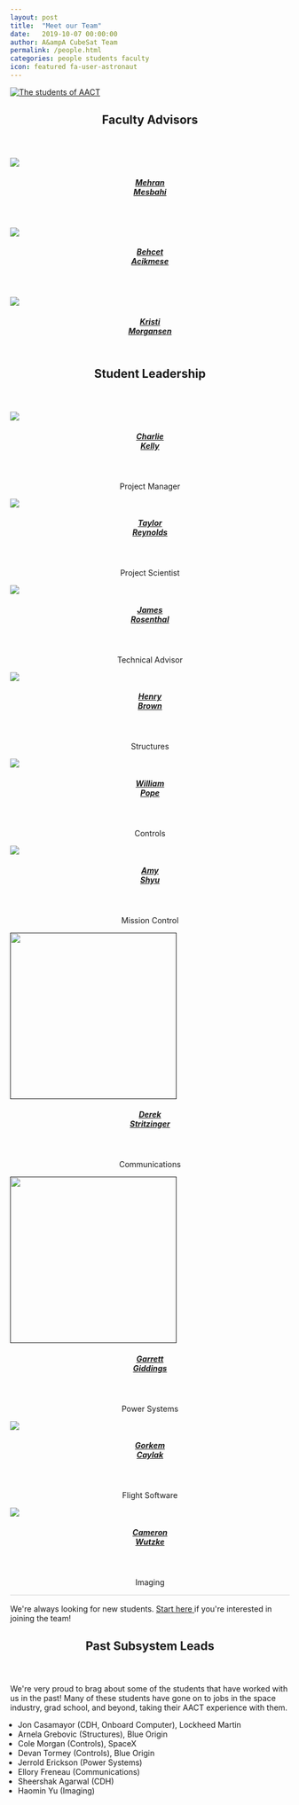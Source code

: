 ```yaml
---
layout: post
title:  "Meet our Team"
date:   2019-10-07 00:00:00
author: A&ampA CubeSat Team
permalink: /people.html
categories: people students faculty
icon: featured fa-user-astronaut
---
```


<section>
    <div class="row half">
        <div class="31-2u">
            <div class="row">
                <div class="12u">
                    <section>
                        <a href="#" class="image featured">
                        <img src="images/teampic_summer2020.png" alt="The students of AACT">
                        </a>
                    </section>
                </div>
            </div>
        </div>
    </div>
</section>

<!-- FACULTY -->
<section class="wrapper style2">
	<div class="row half">
		<div class="31-2u">
			<header>
				<h2> <strong>Faculty Advisors</strong> </h2>
			</header>
			<div class="row">
				<div class="3u">
					<section>
						<a href="https://faculty.washington.edu/mesbahi/" class="image featured">
							<img src="images/mehran.jpg">
						</a>
						<center>
							<header><h5><a href="https://faculty.washington.edu/mesbahi/"> Mehran <br>Mesbahi </a></h5></header>
						</center>
					</section>
				</div>
				<div class="3u">
					<section>
						<a href="https://sites.google.com/a/uw.edu/uw_acl/home" class="image featured">
							<img src="images/behcet.jpg">
						</a>
						<center>
							<header><h5><a href="https://sites.google.com/a/uw.edu/uw_acl/home"> Behcet <br>Acikmese </a></h5></header>
						</center>
					</section>
				</div>
				<div class="3u">
					<section>
						<a href="https://www.aa.washington.edu/people/faculty/morgansen/" class="image featured">
							<img src="images/kristi.jpg">
						</a>
						<center>
							<header><h5><a href="https://www.aa.washington.edu/people/faculty/morgansen/"> Kristi <br>Morgansen </a></h5></header>
						</center>
					</section>
				</div>
			</div>
		</div>
	</div>			
</section>
<!-- CURRENT STUDENTS -->
<section class="wrapper style2">
	<div class="31-2u">
		<header> 
			<h2> 
				<strong> Student Leadership </strong> 
			</h2> 
		</header>
		<div class="row">
			<div class="3u">
				<section>
					<a href="https://www.uwspacelab.com/people" class="image featured">
						<img src="images/Charlie.png">
					</a>
					<center>
						<header><h5><a href="https://www.uwspacelab.com/people"> Charlie <br>Kelly </a></h5></header>
					<p><center>Project Manager</center></p>
					</center>
				</section>
			</div>
			<div class="3u">
				<section>
					<a href="https://depts.washington.edu/uwrainlab/taylor/" class="image featured">
						<img src="images/taylor.jpg">
					</a>
					<center>
						<header><h5><a href="https://depts.washington.edu/uwrainlab/taylor/"> Taylor <br>Reynolds </a></h5></header>
						<p><center>Project Scientist</center></p>
					</center>
				</section>
			</div>
            <div class="3u">
                <section>
                    <a href="https://www.linkedin.com/in/jamesdrosenthal/" class="image featured">
                        <img src="images/James.jpg">
                    </a>
                    <center>
                        <header><h5><a href="https://www.linkedin.com/in/jamesdrosenthal/">James <br>Rosenthal</a></h5></header>
                        <p><center>Technical Advisor</center></p>
                    </center>
                </section>
            </div>
            <div class="3u">
                <section>
                    <a href="" class="image featured">
                        <img src="images/henry.jpeg">
                    </a>
                    <center>
                        <header><h5><a href="">Henry <br>Brown</a></h5></header>
                        <p><center>Structures</center></p>
                    </center>
                </section>
            </div>
        </div>
        <div class="row">
            <div class="3u">
                <section>
                    <a href="" class="image featured">
                        <img src="images/will.jpg">
                    </a>
                    <center>
                        <header><h5><a href="">William <br>Pope</a></h5></header>
                        <p><center>Controls</center></p>
                    </center>
                </section>
            </div>
            <div class="3u">
                <section>
                    <a href="" class="image featured">
                        <img src="images/amy.jpg">
                    </a>
                    <center>
                        <header><h5><a href="">Amy <br>Shyu</a></h5></header>
                        <p><center>Mission Control</center></p>
                    </center>
                </section>
            </div>
            <div class="3u">
                <section>
                    <a href="" class="image featured">
                        <img src="images/derek.jpg" width="300">
                    </a>
                    <center>
                        <header><h5><a href="">Derek <br>Stritzinger</a></h5></header>
                        <p><center>Communications</center></p>
                    </center>
                </section>
            </div>
            <div class="3u">
                <section>
                    <a href="" class="image featured">
                        <img src="images/garrett.jpg" width="300">
                    </a>
                    <center>
                        <header><h5><a href="">Garrett <br>Giddings</a></h5></header>
                        <p><center>Power Systems</center></p>
                    </center>
                </section>
            </div>
        </div>
        <div class="row">
            <div class="3u">
                <section>
                    <a href="" class="image featured">
                        <img src="images/gorkem.jpg">
                    </a>
                    <center>
                        <header><h5><a href="">Gorkem <br>Caylak</a></h5></header>
                        <p><center>Flight Software</center></p>
                    </center>
                </section>
            </div>
<!--             <div class="3u">
                <section>
                    <a href="" class="image featured">
                        <img src="images/jon.png">
                    </a>
                    <center>
                        <header><h5><a href="">Jon <br>Casamayor</a></h5></header>
                        <p><center>Onboard Computer</center></p>
                    </center>
                </section>
            </div> -->
            <div class="3u">
                <section>
                    <a href="" class="image featured">
                        <img src="images/cameron.jpg">
                    </a>
                    <center>
                        <header><h5><a href="">Cameron <br>Wutzke</a></h5></header>
                        <p><center>Imaging</center></p>
                    </center>
                </section>
            </div>
        </div>
    </div>
	<svg height="5" width="1000">
        <line x1="0" y1="0" x2="43em" y2="0" style="stroke:rgb(210,210,210);stroke-width:2" />
	</svg>
    <div>
        <p> We're always looking for new students. <a href="/contact-students.html"> Start here </a> if you're interested in joining the team! </p>
    </div> 
</section>
<!-- PREVIOUS STUDENTS -->
<section class="wrapper style2">
    <header> <h2> <strong> Past Subsystem Leads </strong> </h2> </header>
        <p> We're very proud to brag about some of the students that have worked with us in the past! Many of these students have gone on to jobs in the space industry, grad school, and beyond, taking their AACT experience with them. </p>
        <ul style="list-style-type: disc; padding-left: 1em">
            <li> Jon Casamayor (CDH, Onboard Computer), Lockheed Martin </li>
            <li> Arnela Grebovic (Structures), Blue Origin </li>
            <li> Cole Morgan (Controls), SpaceX </li>
            <li> Devan Tormey (Controls), Blue Origin </li>
            <li> Jerrold Erickson (Power Systems) </li>
            <li> Ellory Freneau (Communications) </li>
            <li> Sheershak Agarwal (CDH) </li>
            <li> Haomin Yu (Imaging) </li>
        </ul>
</section>